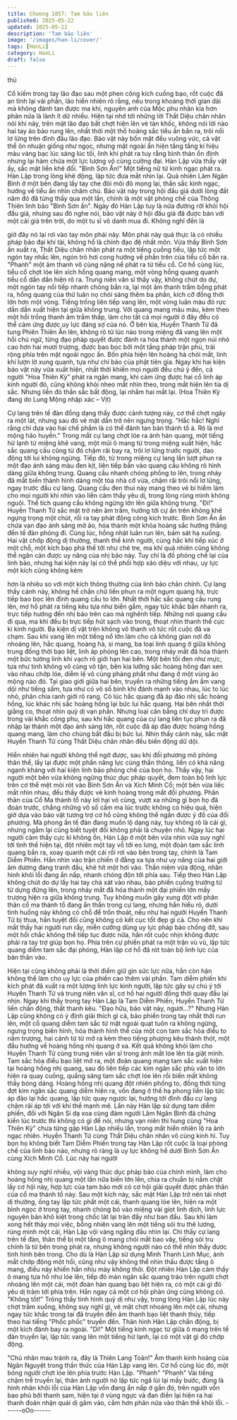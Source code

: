 ```yaml
---
title: Chương 1057: Tam bảo liên
published: 2025-05-22
updated: 2025-05-22
description: 'Tam bảo liên'
image: '/images/han-li/cover/'
tags: [HanLi]
category: HanLi
draft: false
---
```


thủ

Cổ kiếm trong tay lão đạo sau một phen công kích cuồng bạo, rốt
cuộc đã an tĩnh lại vài phần, lão hiển nhiên rõ rằng, nếu trong
khoảng thời gian dài mà không đánh tan được ma khí, nguyên
anh của Mộc phu nhân kia hơn phân nửa là lành ít dữ nhiều.
Hiện tại nhớ tới những lời Thất Diệu chân nhân nói khi nãy, trên
mặt lão đạo bất chợt hiện lên vẻ tàn khốc, không nói lời nào hai
tay áo bào rung lên, nhất thời một thổ hoàng sắc tiểu ấn bắn ra,
trôi nổi lơ lửng trên đỉnh đầu lão đạo.
Bảo vật này bốn mặt đều vuông vức, cả vật thể ôn nhuận giống
như ngọc, nhưng mặt ngoài ẩn hiện tầng tầng kí hiệu màu vàng
bạc lúc sáng lúc tối, linh khí phát ra tuy rằng bình thản ổn định
nhưng lại hàm chứa một lực lượng vô cùng cường đại.
Hàn Lập vừa thấy vật ấy, sắc mặt liền khẽ đổi.
"Bình Sơn Ấn!" Một tiếng nữ tử kinh ngạc phát ra.
Hàn Lập trong lòng khẽ động, lập tức đưa mắt nhìn lại.
Quả nhiên Lâm Ngân Bình ở một bên đang lấy tay che đôi môi đỏ
mọng lại, thần sắc kinh ngạc, hướng về tiểu ấn nhìn chăm chú.
Bảo vật này trong hội đấu giá dưới lòng đất năm đó đã từng thấy
qua một lần, chính là một vật phỏng chế của Thông Thiên linh bảo
"Bình Sơn ấn".
Ngày đó Hàn Lập tuy là nửa đường rời khỏi hội đấu giá, nhưng
sau đó nghe nói, bảo vật này ở hội đấu giá đã được bán với một
cái giá trên trời, do một tu sĩ vô danh mua đi. Không nghĩ đến là

giờ đây nó lại rơi vào tay môn phái này.
Môn phái này quả thực là có nhiều pháp bảo đại khí tài, không hổ
là chính đạo đệ nhất môn.
Vừa thấy Bình Sơn ấn xuất ra, Thất Diệu chân nhân phát ra một
tiếng cuồng tiếu, lập tức một ngón tay nhấc lên, ngón trỏ hơi cong
hướng về phần trên của tiểu cổ bắn ra.
"Phanh" một âm thanh vô cùng nặng nề phát ra từ tiểu cổ.
Cơ hồ cùng lúc, tiểu cổ chợt lóe lên xích hồng quang mang, một
vòng hồng quang quanh tiểu cổ dần dần hiện rõ ra.
Trung niên văn sĩ thấy vậy, không chút do dự, một ngón tay nối
tiếp nhanh chóng bắn ra, lại một âm thanh trầm bổng phát ra,
hồng quang của thử luân nọ chói sáng thêm ba phần, kích cỡ
đồng thời lớn hơn một vòng.
Tiếng trống liên tiếp vang lên, một vòng luân màu đỏ rực dần dần
xuất hiện tại giữa không trung. Với quang mang màu máu, kèm
theo một hồi trống thanh âm trầm thấp, làm cho tất cả mọi người
ở đây đều có thể cảm ứng được uy lực đáng sợ của nó.
Ở bên kia, Huyền Thanh Tử đã tung Phiên Thiên Ấn lên, không rõ
từ lúc nào trong miệng đã vang lên một hồi chú ngữ, từng đạo
pháp quyết được đánh ra hóa thành một ngọn núi nhỏ cao hơn
hai mươi trượng, được bao bọc bởi một tầng pháp trận phù, trải
rộng phía trên mặt ngoài ngọc ấn. Bốn phía hiện lên hoàng hà
chói mắt, linh khí lượn lờ xung quanh, tựa như chí bảo của phật
tiên gia.
Ngay khi hai kiện bảo vật này vừa xuất hiện, nhất thời khiến mọi
người đều chú ý đến, cả người "Hoa Thiên Kỳ" phát ra ngân
mang, khi cảm ứng được hai cổ linh áp kinh người đó, cũng
không khỏi nheo mắt nhìn theo, trong mắt hiện lên tia dị sắc.
Nhưng liền đó thần sắc bất động, lại nhắm hai mắt lại.
(Hoa Thiên Kỳ đang do Lung Mộng nhập xác – Vịt)

Cự lang trên tế đàn đồng dạng thấy được cảnh tượng này, cơ thể
chợt ngây ra một lát, nhưng sau đó vẻ mặt dần trở nên ngưng
trọng.
"Hắc hắc! Nghĩ rằng chỉ dựa vào hai chế phẩm là có thể đánh tan
bản thánh tổ à. Rõ là mơ mộng hão huyền." Trong mắt cự lang
chợt lóe ra ánh hàn quang, một tiếng hừ lạnh từ miệng khẽ vang,
một mũi ô mang từ trong miệng xuất hiện, hắc sắc quang cầu
cũng từ đó chậm rãi bay ra, trôi lơ lửng trước người, dao động tới
lui không ngừng.
Tiếp đó, từ trong miệng cự lang lần lượt phun ra một đạo ánh
sáng màu đen kịt, liên tiếp bắn vào quang cầu không rõ hình dáng
giữa không trung.
Quang cầu nhanh chóng phồng to lên, trong nháy đã mắt biến
thành hình dáng một tòa nhà cỡ vừa, chậm rãi trôi nổi lơ lửng,
ngay trước đầu cự lang.
Quang cầu đen thui này mang theo vẻ bí hiểm làm cho mọi người
khi nhìn vào liền cảm thấy yêu dị, trong lòng rùng mình không
nguôi.
Thể tích quang cầu không ngừng lớn lên giữa không trung.
"Đi!" Huyền Thanh Tử sắc mặt trở nên âm trầm, hướng tới cự ấn
trên không khẽ ngựng trọng một chút, rồi ra tay phát động công
kích trước.
Bình Sơn Ấn ẩn chứa vạn đạo ánh sáng mờ ảo, hóa thành một
khỏa hoàng sắc hướng thẳng đến tế đàn phóng đi. Cùng lúc,
hồng nhật luân run lên, bám sát hạ xuống.
Hai vật chớp động dị thường, thanh thế kinh người, cùng hắc khí
tiếp xúc ở một chỗ, một kích bạo phá thế tới như chẻ tre, ma khí
quả nhiên cũng không thể ngăn cản được uy năng của nhị bảo
này.
Tuy chỉ là đồ phỏng chế lại của linh bảo, nhưng hai kiện này lại có
thể phối hợp xảo diệu với nhau, uy lực một kích cũng không kém

hơn là nhiêu so với một kích thông thường của linh bảo chân
chính.
Cự lang thấy cảnh này, không hề chần chừ liền phun ra một ngụm
quang hà, trực tiếp bao bọc lên đỉnh quang cầu to lớn.
Nhất thời hắc sắc quang cầu rung lên, mơ hồ phát ra tiếng kêu
tựa như biển gầm, ngay tức khắc bắn nhanh ra, trực tiếp hướng
đến nhị bảo trên cao mà nghênh tiếp.
Những nơi quang cầu đi qua, ma khí đều bị trực tiếp hút sạch vào
trong, thoạt nhìn thanh thế cực kì kinh người.
Ba kiện dị vật trên không vô thanh vô tức rốt cuộc đã va chạm.
Sau khi vang lên một tiếng nổ lớn làm cho cả không gian nơi đó
nhoáng lên, hắc quang, hoàng hà, si mang, ba loại linh quang ở
giữa không trung đồng thời bạo liệt, linh áp phóng lên cao, trong
nháy mắt đã hóa thành một bức tường linh khí vạch rõ giới hạn
hai bên.
Một bên tối đen như mực, tựa như tinh không vô cùng vô tận, bên
kia lưỡng sắc hoàng hồng đan xen vào nhau chớp lóe, diễm lệ vô
cùng phảng phất như đang ở một vùng ảo mộng nào đó.
Tại giao giới giữa hai bên, truyền ra những tiếng ầm ầm vang dội
như tiếng sấm, tựa như có vô số binh khí đánh mạnh vào nhau,
lúc to lúc nhỏ, phân chia ranh giới rõ rang. Có lúc hắc quang đã
áp đảo nhị sắc hoàng hồng, lúc khác nhị sắc hoàng hồng lại bức
lui hắc quang. Hai bên nhất thời giằng co, thoạt nhìn quỷ dị vạn
phần.
Nhưng loại cân bằng chỉ duy trì được trong vài khắc công phu,
sau khi hắc quang của cự lang liên tục phun ra đã nhập lại thành
một đạo ánh sáng lớn, rốt cuộc đã áp đảo được hoàng hồng
quang mang, làm cho chúng bắt đầu bị bức lui.
Nhìn thấy cảnh này, sắc mặt Huyền Thanh Tử cùng Thất Diệu
chân nhân đều biến động dữ dội.

Hiển nhiên hai người không thể ngờ được, sau khi đối phương
mô phỏng thân thể, lấy lại được một phần năng lực cùng thần
thông, liền có khả năng ngạnh kháng với hai kiện linh bảo phỏng
chế của bọn họ. Thấy vậy, hai người một bên vừa không ngừng
thúc dục pháp quyết, đem toàn bộ linh lực trên cơ thể mệt mỏi rót
vào Bình Sơn Ấn và Xích Minh Cổ; một bên vừa liếc mắt nhìn
nhau, đều thấy được vẻ kinh hoàng trong mắt đối phương.
Phân thân của Cổ Ma thánh tổ này lơi hại vô cùng, vượt xa
những gì bọn họ đã đoán trước, chẳng những vô số cấm ma lúc
trước không có hiệu quả, hiện giờ dựa vào bảo vật tương trợ cơ
hồ cũng không thể ngăn được ý đồ của đối phương. Mà phong ấn
tế đàn đang muốn lộ dạng này, tuy không rõ là cái gì, nhưng
ngẫm lại cũng biết tuyệt đối không phải là chuyện nhỏ.
Ngay lúc hai người cảm thấy cực kì không ổn, Hàn Lập ở một bên
vừa nhìn vừa suy nghĩ tới tình thế hiện tại, đột nhiên một tay vỗ
tới eo lưng, một đoàn tam sắc linh quang bắn ra, xoay quanh một
cái rồi rơi vào bên trong tay, chính là Tam Diễm Phiến. Hắn nhìn
vào trận chiến ở đằng xa tựa như uy năng của hai giới âm dương
đang tranh đấu, khẽ hít một hơi vào. Thần niệm vừa động, nhân
hình khôi lỗi đang ẩn nấp, nhanh chóng độn tới phía sau.
Tiếp theo Hàn Lập không chút do dự lấy hai tay chà xát vào nhau,
bảo phiến cuồng trướng từ từ dựng đứng lên, trong nháy mắt đã
hóa thành một đại phiến lớn mấy trượng hiện ra giữa không
trung. Tuy không muốn gây xung đột với phân thân cổ ma thánh
tổ đang ẩn thẩn trong cự lang, nhưng hắn hiểu rõ, dưới tình
huống này không có chỗ để trốn thoát, nếu như hai người Huyền
Thanh Tử bị thua, hắn tuyệt đối cũng không có kết cục tốt đẹp gì
cả.
Cho nên khi mắt thấy hai người run rẩy, miễn cưỡng dùng uy lực
pháp bảo chống đỡ, sau một hồi chắc không thể tiếp tục được
nữa, hắn rốt cuộc nhịn không được phải ra tay trợ giúp bọn họ.
Phía trên cự phiến phát ra một trận vù vù, lập tức quang diễm tam
sắc đại phóng, Hàn lập cơ hồ đã rót toàn bộ linh lực của bản thân
vào.

Hiện tại cũng không phải là thời điểm giữ gìn sức lực nữa, hắn
còn hận không thể làm cho uy lực của phiến cao thêm vài phần.
Tam diễm phiến khi kích phát đã xuất ra một lượng linh lực kinh
người, lập tức gây sự chú ý tới Huyền Thanh Tử và trung niên
văn sĩ, cơ hồ hai người đồng thời quay đầu lại nhịn. Ngay khi thấy
trong tay Hàn Lập là Tam Diễm Phiến, Huyền Thanh Tử liền chấn
động, thất thanh kêu.
"Đạo hữu, bảo vật này, ngươi…?"
Nhưng Hàn Lập cũng không có ý định giải thích gì cả, bảo phiến
trong tay nhất thời run lên, một cỗ quang diễm tam sắc từ mặt
ngoài quạt tuôn ra không ngừng, ngưng trọng biến hình, hóa
thành hình thể của một con tam sắc hỏa điểu to năm trượng, hai
cánh từ từ mở ra kèm theo tiếng phượng kêu thánh thót, một đầu
hướng về hoàng hồng nhị quang ở xa.
Kết quả không khỏi làm cho Huyền Thanh Tử cùng trung niên văn
sĩ trong ánh mắt lóe lên tia giật mình. Tam sắc hỏa điểu bạo liệt
mở ra, một đoàn quang mang tam sắc xuất hiện tại hoàng hồng
nhị quang, sau đó liên tiếp các kim ngân sắc phù văn to lớn hiện
ra quay cuồng, quầng sáng tam sắc chợt lóe lên rồi biến mất
không thấy bóng dáng.
Hoàng hồng nhị quang đột nhiên phồng to, đồng thời từng đợt
kim ngân sắc quang diễm hiện ra, vốn đang ở thế hạ phong liền
lập tức áp đảo lại hắc quang, lập tức quay ngược lại, hướng tới
đỉnh đầu cự lang chậm rãi áp tới với khí thế mạnh mẽ.
Lần này Hàn lập sử dụng tam diễm phiến, đối với Ngân Sí dạ xoa
cùng đám người Lâm Ngân Bình đã chứng kiến lúc trước thì
không có gì để nói, nhưng vạn niên thi hung cùng "Hoa Thiên Kỳ"
chưa từng gặp Hàn Lập nhiều lần, trong mắt hiển nhiên lộ ra ánh
ngạc nhiên.
Huyền Thanh Tử cùng Thất Diệu chân nhân vô cùng kinh hỉ. Tuy
bọn họ không biết Tam Diễm Phiến trong tay Hàn Lập rốt cuộc là
loại phỏng chế của linh bảo nào, nhưng rõ ràng là uy lực không
hề dưới Bình Sơn Ấn cùng Xích Minh Cổ. Lúc này hai người

không suy nghĩ nhiều, vội vàng thúc dục pháp bảo của chính
mình, làm cho hoàng hồng nhị quang một lần nữa biến lớn lên,
chia ra chuẩn bị nắm chặt lấy cơ hội này, hợp lực của tam bảo
mới có cơ hội giải quyết được phân thân của cổ ma thánh tổ này.
Sau một kích này, sắc mặt Hàn Lập trở nên tái nhợt dị thường,
ống tay lập tức phất một cái, thanh quang lóe lên, hiện ra một
bình ngọc ở trong tay, nhanh chóng bỏ vào miệng vài giọt linh
dịch, linh lực nguyên bản khô kiệt trong chốc lát lại tràn đầy như
ban đầu.
Sau khi làm xong hết thảy mọi việc, bỗng nhiên vang lên một
tiếng sói tru thê lương, rùng mình một cái, Hàn Lập vội vàng
ngẩng đầu nhìn lại.
Chỉ thấy cự lang trên tế đàn, thân thể bị một tầng ô mang chói
mắt bao vây, tiếng sói tru chính là từ bên trong phát ra, nhưng
không người nào có thể nhìn thấy đươc tình hình bên trong.
Cho dù là Hàn Lập sử dụng Minh Thanh Linh Mục, ánh mắt chớp
động một hồi, cũng như vậy không thể nhìn thấu được tầng ô
mang, điều này khiến hắn nhíu mày không thôi.
Đột nhiên Hàn Lập cảm thấy ô mang tựa hồ như lóe lên, tiếp đó
màn ngân sắc quang tráo trên người chợt nhoáng lên một cái,
một đoàn hàn quang bạo liệt hiện ra, có một cái gì đó yêu dị trảm
tới phía trên.
Hắn ngay cả một cơ hội phản ứng cũng không có.
"Không tốt!" Trông thấy tình hình quỷ dị như vậy, trong lòng Hàn
Lập lúc này chợt trầm xuống, không suy nghĩ gì, vẻ mặt chợt
nhoáng lên một cái, nhưng ngay tức khắc trong tai đã truyền đến
âm thanh bạo liệt thanh thúy, tiếp theo hai tiếng "Phốc phốc"
truyền đến.
Thân hình Hàn Lập chấn động, bị một kích đánh bay ra ngoài.
"Di!" Một tiếng kinh ngạc từ giữa ô mang trên tế đàn truyền lại, lập
tức vang lên một tiếng hừ lạnh, lại có một vật gì đó chớp động.

"Chủ nhân mau tránh ra, đây là Thiên Lang Toản!" Âm thanh kinh
hoảng của Ngân Nguyệt trong thần thức của Hàn Lập vang lên.
Cơ hồ cùng lúc đó, một bóng người chợt lóe lên phía trước Hàn
Lập.
"Phanh" "Phanh" Vài tiếng chậm trễ truyền lại, thân ảnh người nó
lập tức ngã lùi lại mấy bước, đúng là hình nhân khôi lỗi của Hàn
Lập vốn đang ẩn nấp ở gần đó, trên người vốn bao phủ bởi thanh
sam, hiện tại ở vùng ngực và đan điền lại hiện ra hai thanh đoản
nhận quái dị gâm vào, cắm hơn phân nửa vào thân thể khôi lỗi.
------oOo------
